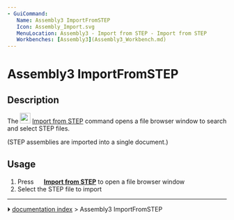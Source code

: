 ```yaml
---
- GuiCommand:
   Name: Assembly3 ImportFromSTEP
   Icon: Assembly_Import.svg
   MenuLocation: Assembly3 - Import from STEP - Import from STEP
   Workbenches: [Assembly3](Assembly3_Workbench.md)
---
```


# Assembly3 ImportFromSTEP

## Description

The <img alt="" src=images/Assembly_Import.svg‎‎  style="width:24px;"> [Import from STEP](Assembly3_ImportFromSTEP.md) command opens a file browser window to search and select STEP files.

(STEP assemblies are imported into a single document.)

## Usage

1.  Press **<img src="images/Assembly_Import.svg‎‎" width=16px> [Import from STEP](Assembly3_ImportFromSTEP.md)** to open a file browser window
2.  Select the STEP file to import



---
⏵ [documentation index](../README.md) > Assembly3 ImportFromSTEP
